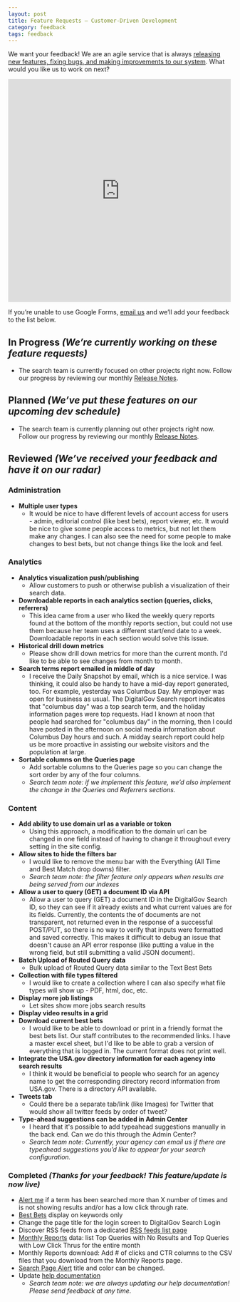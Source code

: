 ```yaml
---
layout: post
title: Feature Requests — Customer-Driven Development
category: feedback
tags: feedback
---
```


We want your feedback! We are an agile service that is always [releasing new features, fixing bugs, and making improvements to our system](/tagged/release-notes/). What would you like us to work on next? 

<iframe src="https://docs.google.com/forms/d/e/1FAIpQLSemE9w893BahVqCbDl8vlgsawGPdcXigwovOZIqIQAIMRyOWw/viewform?embedded=true" width="500" height="500" frameborder="0" marginheight="0" marginwidth="0">Loading...</iframe>

If you’re unable to use Google Forms, [email us](mailto:search@support.digitalgov.gov) and we’ll add your feedback to the list below.

## In Progress *(We’re currently working on these feature requests)*

* The search team is currently focused on other projects right now. Follow our progress by reviewing our monthly [Release Notes](/tagged/release-notes/).

## Planned *(We’ve put these features on our upcoming dev schedule)*
* The search team is currently planning out other projects right now. Follow our progress by reviewing our monthly [Release Notes](/tagged/release-notes/).

## Reviewed *(We’ve received your feedback and have it on our radar)*

### Administration
* **Multiple user types**
  * It would be nice to have different levels of account access for users - admin, editorial control (like best bets), report viewer, etc. It would be nice to give some people access to metrics, but not let them make any changes. I can also see the need for some people to make changes to best bets, but not change things like the look and feel.
  
### Analytics
* **Analytics visualization push/publishing**
  * Allow customers to push or otherwise publish a visualization of their search data.
* **Downloadable reports in each analytics section (queries, clicks, referrers)**
  * This idea came from a user who liked the weekly query reports found at the bottom of the monthly reports section, but could not use them because her team uses a different start/end date to a week. Downloadable reports in each section would solve this issue.
* **Historical drill down metrics**
  * Please show drill down metrics for more than the current month. I'd like to be able to see changes from month to month.
* **Search terms report emailed in middle of day**
  * I receive the Daily Snapshot by email, which is a nice service. I was thinking, it could also be handy to have a mid-day report generated, too. For example, yesterday was Columbus Day. My employer was open for business as usual. The DigitalGov Search report indicates that "columbus day" was a top search term, and the holiday information pages were top requests. Had I known at noon that people had searched for "columbus day" in the morning, then I could have posted in the afternoon on social media information about Columbus Day hours and such. A midday search report could help us be more proactive in assisting our website visitors and the population at large.
* **Sortable columns on the Queries page**
  * Add sortable columns to the Queries page so you can change the sort order by any of the four columns. 
  * *Search team note: if we implement this feature, we’d also implement the change in the Queries and Referrers sections.*

### Content
* **Add ability to use domain url as a variable or token**
  * Using this approach, a modification to the domain url can be changed in one field instead of having to change it throughout every setting in the site config.
* **Allow sites to hide the filters bar**
  * I would like to remove the menu bar with the Everything (All Time and Best Match drop downs) filter.
  * *Search team note: the filter feature only appears when results are being served from our indexes*
* **Allow a user to query (GET) a document ID via API**
  * Allow a user to query (GET) a document ID in the DigitalGov Search ID, so they can see if it already exists and what current values are for its fields. Currently, the contents the of documents are not transparent, not returned even in the response of a successful POST/PUT, so there is no way to verify that inputs were formatted and saved correctly. This makes it difficult to debug an issue that doesn't cause an API error response (like putting a value in the wrong field, but still submitting a valid JSON document).
* **Batch Upload of Routed Query data**
  * Bulk upload of Routed Query data similar to the Text Best Bets
* **Collection with file types filtered**
  * I would like to create a collection where I can also specify what file types will show up - PDF, html, doc, etc.
* **Display more job listings**
  * Let sites show more jobs search results
* **Display video results in a grid**
* **Download current best bets**
  * I would like to be able to download or print in a friendly format the best bets list. Our staff contributes to the recommended links. I have a master excel sheet, but I'd like to be able to grab a version of everything that is logged in. The current format does not print well.
* **Integrate the USA.gov directory information for each agency into search results**
  * I think it would be beneficial to people who search for an agency name to get the corresponding directory record information from USA.gov. There is a directory API available. 
* **Tweets tab**
  * Could there be a separate tab/link (like Images) for Twitter that would show all twitter feeds by order of tweet?
* **Type-ahead suggestions can be added in Admin Center**
  * I heard that it's possible to add typeahead suggestions manually in the back end. Can we do this through the Admin Center?
  * *Search team note: Currently, your agency can email us if there are typeahead suggestions you’d like to appear for your search configuration.*

### Completed *(Thanks for your feedback! This feature/update is now live)*
* [Alert me](manual/analytics-alerts.html) if a term has been searched more than X number of times and is not showing results and/or has a low click through rate.
* [Best Bets](/manual/best-bets.html) display on keywords only
* Change the page title for the login screen to DigitalGov Search Login
* Discover RSS feeds from a dedicated [RSS feeds list page](/manual/rss.html)
* [Monthly Reports](/manual/monthly-reports.html) data: list Top Queries with No Results and Top Queries with Low Click Thrus for the entire month
* Monthly Reports download: Add # of clicks and CTR columns to the CSV files that you download from the Monthly Reports page.
* [Search Page Alert](/manual/system-alert.html) title and color can be changed.
* Update [help documentation](/manual/index.html)
  * *Search team note: we are always updating our help documentation! Please send feedback at any time.*

